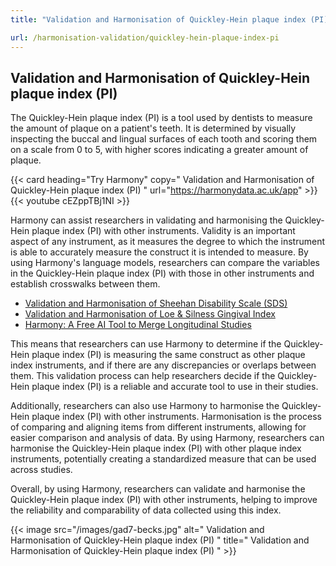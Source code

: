 ```yaml
---
title: "Validation and Harmonisation of Quickley-Hein plaque index (PI)"

url: /harmonisation-validation/quickley-hein-plaque-index-pi
---
```


## Validation and Harmonisation of Quickley-Hein plaque index (PI)

The Quickley-Hein plaque index (PI) is a tool used by dentists to measure the amount of plaque on a patient's teeth. It is determined by visually inspecting the buccal and lingual surfaces of each tooth and scoring them on a scale from 0 to 5, with higher scores indicating a greater amount of plaque. 

{{< card heading="Try Harmony" copy=" Validation and Harmonisation of Quickley-Hein plaque index (PI) " url="https://harmonydata.ac.uk/app" >}}
{{< youtube cEZppTBj1NI >}}

Harmony can assist researchers in validating and harmonising the Quickley-Hein plaque index (PI) with other instruments. Validity is an important aspect of any instrument, as it measures the degree to which the instrument is able to accurately measure the construct it is intended to measure. By using Harmony's language models, researchers can compare the variables in the Quickley-Hein plaque index (PI) with those in other instruments and establish crosswalks between them.

* [Validation and Harmonisation of Sheehan Disability Scale (SDS)](/harmonisation-validation/sheehan-disability-scale-sds)
* [Validation and Harmonisation of Loe & Silness Gingival Index](/harmonisation-validation/loe-silness-gingival-index)
* [Harmony: A Free AI Tool to Merge Longitudinal Studies](/item-harmonisation/harmony-a-free-ai-tool-to-merge-longitudinal-studies)

This means that researchers can use Harmony to determine if the Quickley-Hein plaque index (PI) is measuring the same construct as other plaque index instruments, and if there are any discrepancies or overlaps between them. This validation process can help researchers decide if the Quickley-Hein plaque index (PI) is a reliable and accurate tool to use in their studies.

Additionally, researchers can also use Harmony to harmonise the Quickley-Hein plaque index (PI) with other instruments. Harmonisation is the process of comparing and aligning items from different instruments, allowing for easier comparison and analysis of data. By using Harmony, researchers can harmonise the Quickley-Hein plaque index (PI) with other plaque index instruments, potentially creating a standardized measure that can be used across studies.

Overall, by using Harmony, researchers can validate and harmonise the Quickley-Hein plaque index (PI) with other instruments, helping to improve the reliability and comparability of data collected using this index. 


{{< image src="/images/gad7-becks.jpg" alt=" Validation and Harmonisation of Quickley-Hein plaque index (PI) " title=" Validation and Harmonisation of Quickley-Hein plaque index (PI) " >}}







